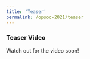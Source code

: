 ```yaml
---
title: 'Teaser'
permalink: /opsoc-2021/teaser
---
```


### Teaser Video<br>
Watch out for the video soon!<br>
